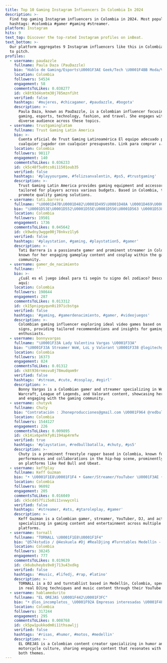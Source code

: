 ```yaml
---
title: Top 10 Gaming Instagram Influencers In Colombia In 2024
description: >-
  Find top gaming Instagram influencers in Colombia in 2024. Most popular
  hashtags: #colombia #gamer #gaming #streamer.
platform: Instagram
hits: 9
text_top: Discover the top-rated Instagram profiles on inBeat.
text_bottom: >-
  Our platform aggregates 9 Instagram influencers like this in Colombia for you
  to pitch.
profiles:
  - username: paudazzle
    fullname: Paula Daza (PauDazzle)
    bio: "Hablo de Gaming/Esports\U0001F3AE Geek/Tech \U0001F4BB Moda/Viajes\U0001F47E y de todo \U0001FA84 Mgmt: @lageekweb\U0001F47E Ambass: @speedlogiccomputadores @betplayco @samsungcolombia"
    location: Colombia
    followers: 54534
    engagement: 58
    commentsToLikes: 0.038277
    id: ck8t93d4smtm30j785mznfiht
    verified: false
    hashtags: '#mujeres, #chicagamer, #paudazzle, #bogota'
    description: >-
      Paula Daza, known as PauDazzle, is a Colombian influencer focusing on
      gaming, esports, technology, fashion, and travel. She engages with a
      diverse audience across these topics.
  - username: trustgaminglatam
    fullname: Trust Gaming Latin America
    bio: >-
      Cuenta oficial de Trust Gaming Latinoamérica El equipo adecuado para
      cualquier jugador con cualquier presupuesto. Link para comprar ↓↓↓
    location: Colombia
    followers: 98117
    engagement: 140
    commentsToLikes: 0.036233
    id: ck5c48f5u0tcs0i11501oub35
    verified: false
    hashtags: '#playyourgame, #felizsanvalentin, #ps5, #trustgaming'
    description: >-
      Trust Gaming Latin America provides gaming equipment and accessories
      tailored for players across various budgets. Based in Colombia, they
      promote quality gaming solutions.
  - username: tati.barrera
    fullname: "\U0001D47B\U0001D482\U0001D495\U0001D48A \U0001D469\U0001D482\U0001D493\U0001D493\U0001D486\U0001D493\U0001D482  \U0001F3AE\U0001F49C\U0001F99D"
    bio: "\U0001D53E\U0001D552\U0001D55E\U0001D556\U0001D563 \U0001D538\U0001D561\U0001D552\U0001D564\U0001D55A\U0001D560\U0001D55F\U0001D552\U0001D555\U0001D552\U0001F3AE \U0001D543\U0001D552 \U0001D55E\U0001D552\U0001D561\U0001D552\U0001D554\U0001D559\U0001D556 \U0001F99D \U0001D40C\U0001D41E\U0001D423\U0001D428\U0001D42B \U0001D412\U0001D42D\U0001D42B\U0001D41E\U0001D41A\U0001D426\U0001D41E\U0001D42B \U0001D7D0\U0001D7CE\U0001D7D0\U0001D7D0 \U0001F3A7 \U0001F3C6 \U0001D5E7\U0001D5F6\U0001D5F8\U0001D601\U0001D5FC\U0001D5F8 \U0001D7F3\U0001D7EC\U0001D5F8✨\U0001F51D IᑎᖴᒪᑌEᑎᑕEᖇ\U0001F6A8 \U0001D46A\U0001D490\U0001D494\U0001D491\U0001D48D\U0001D482\U0001D49A\U0001D486\U0001D493 \U0001F9DD\U0001F3FB‍♀️ \U0001D5D4\U0001D5FA\U0001D5EE\U0001D5FB\U0001D601\U0001D5F2 \U0001D5F1\U0001D5F2 \U0001D5F9\U0001D5EE\U0001D600 \U0001D600\U0001D5FC\U0001D5FB\U0001D5FF\U0001D5F6\U0001D600\U0001D5EE\U0001D600 \U0001D5EE\U0001D5F7\U0001D5F2\U0001D5FB\U0001D5EE\U0001D600♡ \U0001D5E3\U0001D602\U0001D5EF\U0001D5F9\U0001D5F6\U0001D5F0\U0001D5F6\U0001D5F1\U0001D5EE\U0001D5F1 \U0001D5EE\U0001D5F9 \U0001D5D7\U0001D5E0 \U0001F4E9"
    location: Colombia
    followers: 19501
    engagement: 1736
    commentsToLikes: 0.045642
    id: ck9wdny3wgge00j78nkvz1ly6
    verified: false
    hashtags: '#playstation, #gaming, #playstation5, #gamer'
    description: >-
      Tati Barrera is a passionate gamer and prominent streamer in Colombia,
      known for her engaging gameplay content and cosplay within the gaming
      community.
  - username: gamer_de_nacimiento
    fullname: ''
    bio: >-
      ¿Cuál es el juego ideal para ti según tu signo del zodiaco? Descúbrelo
      aquí:
    location: Colombia
    followers: 198644
    engagement: 287
    commentsToLikes: 0.013312
    id: ck15pnipqyqun0i197icbstga
    verified: false
    hashtags: '#gaming, #gamerdenacimiento, #gamer, #videojuegos'
    description: >-
      Colombian gaming influencer exploring ideal video games based on zodiac
      signs, providing tailored recommendations and insights for gaming
      enthusiasts.
  - username: bonnyvargas
    fullname: "\U0001F33A Lady Valentina Vargas \U0001F33A"
    bio: "\U0001F33A Streamer WoW, LoL y Valorant \U0001F338 @logitechg \U0001F48C bonnyvargasuwu@gmail.com"
    location: Colombia
    followers: 16373
    engagement: 824
    commentsToLikes: 0.01312
    id: ck8t936rnmsvu0j78mudqom9r
    verified: false
    hashtags: '#stream, #cute, #cosplay, #egirl'
    description: >-
      Bonny Vargas is a Colombian gamer and streamer specializing in World of
      Warcraft, League of Legends, and Valorant content, showcasing her gameplay
      and engaging with the gaming community.
  - username: chutyvk
    fullname: Chuty
    bio: "Contratación : Jhoneproducciones@gmail.com \U0001F964 @redbullesp \U0001F4FA @ubeat_tv \U0001F4CDMadrid \U0001F1EA\U0001F1F8"
    location: Colombia
    followers: 1544127
    engagement: 226
    commentsToLikes: 0.009895
    id: ck14ix6pehkfy0i194ap4rmfw
    verified: true
    hashtags: '#playstation, #redbullbatalla, #chuty, #ps5'
    description: >-
      Chuty is a prominent freestyle rapper based in Colombia, known for his
      performances and collaborations in the hip-hop scene, prominently featured
      on platforms like Red Bull and Ubeat.
  - username: keffplay
    fullname: Keff Guzman
    bio: "• \U0001F1E8\U0001F1F4 • Gamer/Streamer/YouTuber \U0001F3AE • DJ\U0001F4BF • Actor \U0001F3AD • • Negocios: \U0001F4F1WhatsApp (+57) 3152003646 ✉️ contacto.keffplay@gmail.com"
    location: Colombia
    followers: 96092
    engagement: 205
    commentsToLikes: 0.016049
    id: ck5cd457fii5o0i11vvwycnli
    verified: false
    hashtags: '#streamer, #ats, #gtaroleplay, #gamer'
    description: >-
      Keff Guzman is a Colombian gamer, streamer, YouTuber, DJ, and actor,
      specializing in gaming content and entertainment across multiple
      platforms.
  - username: tornall
    fullname: "TORNALL \U0001F1E8\U0001F1F4"
    bio: "@574studio / @4eskuela #Dj #RealDjing #Turntables Medellín - Colombia \U0001F1E8\U0001F1F4\U0001F51D Canal de Youtube ⬇️⬇️⬇️"
    location: Colombia
    followers: 38245
    engagement: 777
    commentsToLikes: 0.019639
    id: ck6ubuheybs9x0j713u43xdkg
    verified: false
    hashtags: '#music, #lifedj, #rap, #latino'
    description: >-
      TORNALL is a DJ and turntablist based in Medellín, Colombia, specializing
      in real DJing techniques and music content through their YouTube channel.
  - username: hablamedurito
    fullname: "EL OREJAS \U0001F442\U0001F3FC"
    bio: "• @los_incompletos_ \U0001F92A Empresas interesadas \U0001F4F2 +57 323 321 39 18"
    location: Colombia
    followers: 317244
    engagement: 295
    commentsToLikes: 0.008768
    id: ck5pw1pukkodm0i11thsawljj
    verified: false
    hashtags: '#risas, #humor, #motos, #medellin'
    description: >-
      EL OREJAS is a Colombian content creator specializing in humor and
      motorcycle culture, sharing engaging content that resonates with fans of
      both themes.
---
```


